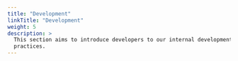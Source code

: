 ```yaml
---
title: "Development"
linkTitle: "Development"
weight: 5
description: >
  This section aims to introduce developers to our internal development
  practices.
---
```

